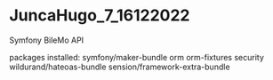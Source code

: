 # JuncaHugo_7_16122022
Symfony BileMo API

packages installed:
symfony/maker-bundle
orm
orm-fixtures
security
wildurand/hateoas-bundle
sension/framework-extra-bundle
